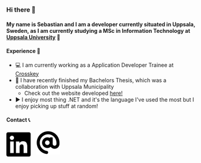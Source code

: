 ### Hi there 👋

#### My name is Sebastian and I am a developer currently situated in Uppsala, Sweden, as I am currently studying a MSc in Information Technology at [Uppsala University](https://www.uu.se/en) 🏫

#### Experience 🚀

-   💻 I am currently working as a Application Developer Trainee at [Crosskey](https://www.crosskey.fi/)
-   📖 I have recently finished my Bachelors Thesis, which was a collaboration with Uppsala Municipality
    -   Check out the website developed [here!](https://badvatten.uppsala.se/)
-   ▶️ I enjoy most thing .NET and it's the language I've used the most but I enjoy picking up stuff at random!

#### Contact 📞

[<img align="left" alt="LinkedIn" width="64px" style="margin-right: 1em" src="./img/linkedin-brands.svg">](https://www.linkedin.com/in/sebastian-gr%C3%B6nlund-2b000317a/)

[<img align="left" alt="Email" width="64px" style="margin-right: 1em" src="./img/at-solid.svg">](mailto:sebastiangronlundwork@gmail.com)
